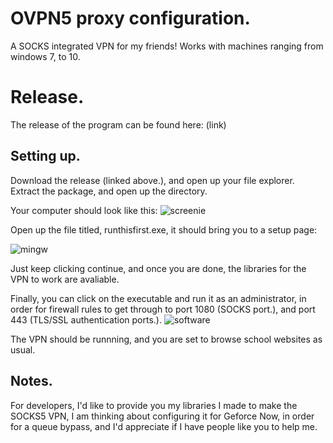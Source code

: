 # OVPN5 proxy configuration.
A SOCKS integrated VPN for my friends! Works with machines ranging from windows 7, to 10.

# Release.
The release of the program can be found here:
(link)

## Setting up.

Download the release (linked above.), and open up your file explorer.
Extract the package, and open up the directory.

Your computer should look like this:
![screenie](https://user-images.githubusercontent.com/83414017/117905521-ef083e00-b298-11eb-9f5e-a3397ad3b323.PNG)


Open up the file titled, runthisfirst.exe, it should bring you to a setup page:

![mingw](https://user-images.githubusercontent.com/83414017/117905598-0e06d000-b299-11eb-9899-e75bd2849cb0.PNG)

Just keep clicking continue, and once you are done, the libraries for the VPN to work are avaliable.

Finally, you can click on the executable and run it as an administrator, in order for firewall rules to get through to port 1080 (SOCKS port.), and port 443 (TLS/SSL authentication ports.).
![software](https://user-images.githubusercontent.com/83414017/117905658-2971db00-b299-11eb-89d1-01d8ff27b941.PNG)

The VPN should be runnning, and you are set to browse school websites as usual.

## Notes.
For developers, I'd like to provide you my libraries I made to make the SOCKS5 VPN, I am thinking about configuring it for Geforce Now, in order for a queue bypass, and I'd appreciate if I have people like you to help me.
